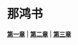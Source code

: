 # 那鸿书
 **[第一章](圣经/圣经(吕振中译本)/lzz/410/001.md)** |
 **[第二章](圣经/圣经(吕振中译本)/lzz/410/002.md)** |
 **[第三章](圣经/圣经(吕振中译本)/lzz/410/003.md)**
